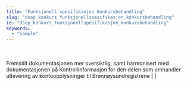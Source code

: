 ```yaml
---
title: "Funksjonell spesifikasjon Konkursbehandling"
slug: "dsop_konkurs_funksjonellspesifikasjon_konkursbehandling"
id: "dsop_konkurs_funksjonellspesifikasjon_konkursbehandling"
keywords:
  - "sample"
---
```


<br ><br >Fremstilt dokumentasjonen mer oversiktlig, samt harmonisert med dokumentasjonen på Kontrollinformasjon for den delen som omhandler utlevering av kontoopplysninger til Brønnøysundregistrene  |  |
